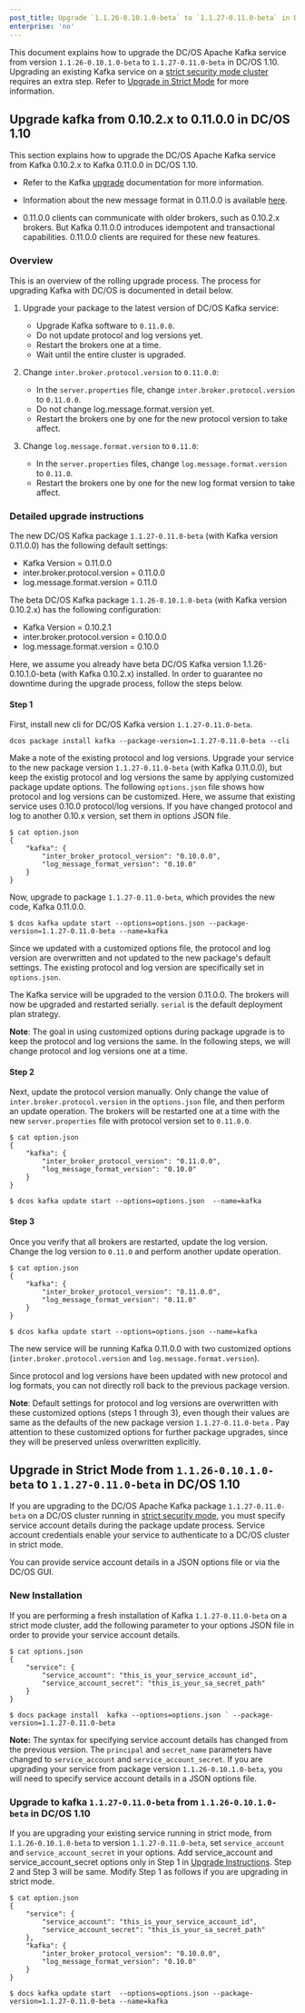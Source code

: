 ```yaml
---
post_title: Upgrade `1.1.26-0.10.1.0-beta` to `1.1.27-0.11.0-beta` in DC/OS 1.10
enterprise: 'no'
---
```


This document explains how to upgrade the DC/OS Apache Kafka service from version `1.1.26-0.10.1.0-beta` to `1.1.27-0.11.0-beta` in DC/OS 1.10. Upgrading an existing Kafka service on a [strict security mode cluster](https://docs.mesosphere.com/1.9/security/#security-modes) requires an extra step. Refer to [Upgrade in Strict Mode](#upgrade-in-strict-mode) for more information.

##  Upgrade kafka from 0.10.2.x to 0.11.0.0 in DC/OS 1.10


This section explains how to upgrade the DC/OS Apache Kafka service from Kafka 0.10.2.x to Kafka 0.11.0.0 in DC/OS 1.10.

- Refer to the Kafka [upgrade](https://kafka.apache.org/documentation/#upgrade) documentation for more information.

- Information about the new message format in 0.11.0.0 is available [here](https://kafka.apache.org/documentation/#upgrade_11_message_format).

- 0.11.0.0 clients can communicate with older brokers, such as 0.10.2.x brokers. But Kafka 0.11.0.0 introduces idempotent and transactional capabilities. 0.11.0.0 clients are required for these new features.

### Overview

This is an overview of the rolling upgrade process. The process for upgrading Kafka with DC/OS is documented in detail below.

1. Upgrade your package to the latest version of DC/OS Kafka service:
   * Upgrade Kafka software to `0.11.0.0`.
   * Do not update protocol and log versions yet.
   * Restart the brokers one at a time.    
   * Wait until the entire cluster is upgraded.

2. Change `inter.broker.protocol.version` to `0.11.0.0`:
   * In the `server.properties` file, change `inter.broker.protocol.version` to `0.11.0.0`.
   * Do not change log.message.format.version yet.
   * Restart the brokers one by one for the new protocol version to take affect.

3. Change `log.message.format.version` to `0.11.0`:
   * In the `server.properties` files, change `log.message.format.version` to `0.11.0`.
   * Restart the brokers one by one for the new log format version to take affect.

### Detailed upgrade instructions

The new DC/OS Kafka package `1.1.27-0.11.0-beta` (with Kafka version 0.11.0.0) has the following default settings:

* Kafka Version = 0.11.0.0
* inter.broker.protocol.version = 0.11.0.0
* log.message.format.version = 0.11.0

The beta DC/OS Kafka package `1.1.26-0.10.1.0-beta` (with Kafka version 0.10.2.x) has the following configuration:

* Kafka Version = 0.10.2.1
* inter.broker.protocol.version = 0.10.0.0
* log.message.format.version = 0.10.0


Here, we assume you already have beta DC/OS Kafka version 1.1.26-0.10.1.0-beta (with Kafka 0.10.2.x) installed. In order to guarantee no downtime during the upgrade process, follow the steps below.  

#### Step 1

First, install new cli for DC/OS Kafka version `1.1.27-0.11.0-beta`.

    dcos package install kafka --package-version=1.1.27-0.11.0-beta --cli

 Make a note of the existing protocol and log versions. Upgrade your service to the new package version `1.1.27-0.11.0-beta` (with Kafka 0.11.0.0), but keep the existig protocol and log versions the same by applying customized package update options. The following `options.json` file shows how protocol and log versions can be customized. Here, we assume that existing service uses 0.10.0 protocol/log versions. If you have changed protocol and log to another 0.10.x version, set them in options JSON file.

    $ cat option.json
    {
        "kafka": {
            "inter_broker_protocol_version": "0.10.0.0",
            "log_message_format_version": "0.10.0"
        }
    }

Now, upgrade to package `1.1.27-0.11.0-beta`, which provides the new code, Kafka 0.11.0.0.

    $ dcos kafka update start --options=options.json --package-version=1.1.27-0.11.0-beta --name=kafka

Since we updated with a customized options file, the protocol and log version are overwritten and not updated to the new package's default settings. The existing protocol and log version are specifically set in `options.json`.

The Kafka service will be upgraded to the version 0.11.0.0. The brokers will now be upgraded and restarted serially. `serial` is the default deployment plan strategy.

**Note**: The goal in using customized options during package upgrade is to keep the protocol and log versions the same. In the following steps, we will change protocol and log versions one at a time.

#### Step 2

Next, update the protocol version manually. Only change the value of `inter.broker.protocol.version` in the `options.json` file, and then perform an update operation. The brokers will be restarted one at a time with the new `server.properties` file with protocol version set to `0.11.0.0`.

    $ cat option.json
    {
        "kafka": {
            "inter_broker_protocol_version": "0.11.0.0",
            "log_message_format_version": "0.10.0"
        }
    }

    $ dcos kafka update start --options=options.json  --name=kafka

#### Step 3    

Once you verify that all brokers are restarted, update the log version. Change the log version to `0.11.0` and perform another update operation.

    $ cat option.json
    {
        "kafka": {
            "inter_broker_protocol_version": "0.11.0.0",
            "log_message_format_version": "0.11.0"
        }
    }

    $ dcos kafka update start --options=options.json --name=kafka

The new service will be running Kafka 0.11.0.0 with two customized options (`inter.broker.protocol.version` and `log.message.format.version`).

Since protocol and log versions have been updated with new protocol and log formats, you can not directly roll back to the previous package version.

**Note**: Default settings for protocol and log versions are overwritten with these customized options (steps 1 through 3), even though  their values are same as the defaults of the new package version `1.1.27-0.11.0-beta` . Pay attention to these customized options for further package upgrades, since they will be preserved unless overwritten explicitly.


##  Upgrade in Strict Mode from `1.1.26-0.10.1.0-beta` to `1.1.27-0.11.0-beta` in DC/OS 1.10

If you are upgrading to the DC/OS Apache Kafka package `1.1.27-0.11.0-beta`  on a DC/OS cluster running in [strict security mode](https://docs.mesosphere.com/1.9/security/#security-modes), you must specify service account details during the package update process. Service account credentials enable your service to authenticate to a DC/OS cluster in strict mode.


You can provide service account details in a JSON options file or via the DC/OS GUI.

### New Installation

If you are performing a fresh installation of Kafka `1.1.27-0.11.0-beta` on a strict mode cluster, add the following parameter to your options JSON file in order to  provide your service account details.


    $ cat options.json
    {
        "service": {
            "service_account": "this_is_your_service_account_id",
            "service_account_secret": "this_is_your_sa_secret_path"
        }
    }

    $ docs package install  kafka --options=options.json ` --package-version=1.1.27-0.11.0-beta 

**Note:** The syntax for specifying service account details has changed from the previous version. The `principal` and `secret_name` parameters have changed to `service_account` and `service_account_secret`. If you are upgrading your service from package version `1.1.26-0.10.1.0-beta`, you will need to specify service account details in a JSON options file.


### Upgrade to kafka `1.1.27-0.11.0-beta` from `1.1.26-0.10.1.0-beta` in DC/OS 1.10

If you are upgrading your existing service running in strict mode, from `1.1.26-0.10.1.0-beta` to version `1.1.27-0.11.0-beta`, set `service_account` and `service_account_secret` in your options.  Add service_account and service_account_secret options only in Step 1 in [Upgrade Instructions](#upgrade-kafka-from-0.10.2.x-to-0.11.0.0
). Step 2 and Step 3 will be same. Modify Step 1 as follows if you are upgrading in strict mode.


    $ cat option.json
    {
        "service": {
            "service_account": "this_is_your_service_account_id",
            "service_account_secret": "this_is_your_sa_secret_path"
        },
        "kafka": {
            "inter_broker_protocol_version": "0.10.0.0",
            "log_message_format_version": "0.10.0"
        }
    }
       
    $ docs kafka update start  --options=options.json --package-version=1.1.27-0.11.0-beta --name=kafka
